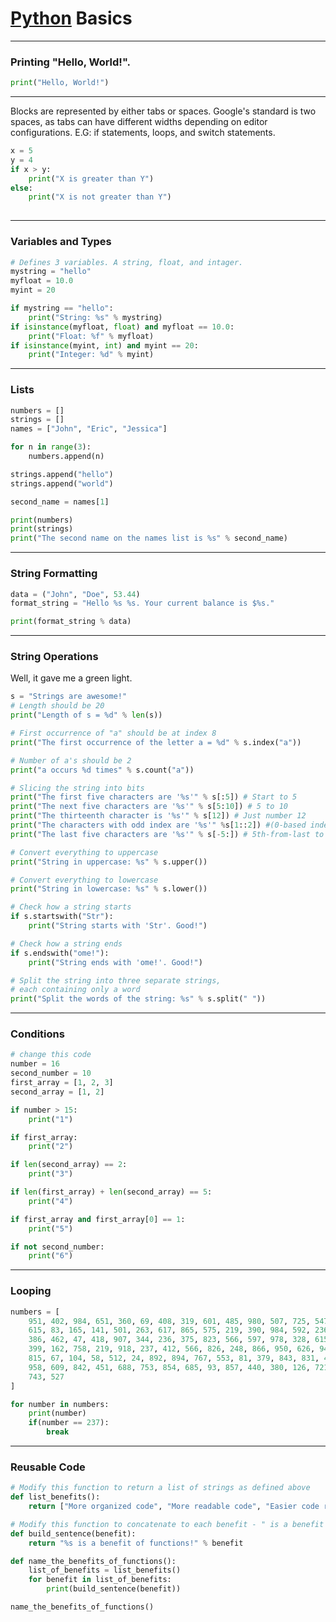 # [Python](https://www.w3schools.com/python/default.asp "A much better tutorial.") Basics
***
### Printing "Hello, World!".
```python
print("Hello, World!")
```
***
Blocks are represented by either tabs or spaces. Google's standard is two spaces, as tabs can have different widths depending on editor configurations.
E.G: if statements, loops, and switch statements.
```python
x = 5
y = 4
if x > y:
    print("X is greater than Y")
else:
    print("X is not greater than Y")
    
```
*** 
### Variables and Types
```python
# Defines 3 variables. A string, float, and intager.
mystring = "hello"
myfloat = 10.0
myint = 20

if mystring == "hello":
    print("String: %s" % mystring)
if isinstance(myfloat, float) and myfloat == 10.0:
    print("Float: %f" % myfloat)
if isinstance(myint, int) and myint == 20:
    print("Integer: %d" % myint)
```
***
### Lists
```python
numbers = []
strings = []
names = ["John", "Eric", "Jessica"]

for n in range(3):
    numbers.append(n)

strings.append("hello")
strings.append("world")

second_name = names[1]

print(numbers)
print(strings)
print("The second name on the names list is %s" % second_name)
```
***
### String Formatting
```python
data = ("John", "Doe", 53.44)
format_string = "Hello %s %s. Your current balance is $%s."

print(format_string % data)
```
***
### String Operations
Well, it gave me a green light.
```python
s = "Strings are awesome!"
# Length should be 20
print("Length of s = %d" % len(s))

# First occurrence of "a" should be at index 8
print("The first occurrence of the letter a = %d" % s.index("a"))

# Number of a's should be 2
print("a occurs %d times" % s.count("a"))

# Slicing the string into bits
print("The first five characters are '%s'" % s[:5]) # Start to 5
print("The next five characters are '%s'" % s[5:10]) # 5 to 10
print("The thirteenth character is '%s'" % s[12]) # Just number 12
print("The characters with odd index are '%s'" %s[1::2]) #(0-based indexing)
print("The last five characters are '%s'" % s[-5:]) # 5th-from-last to end

# Convert everything to uppercase
print("String in uppercase: %s" % s.upper())

# Convert everything to lowercase
print("String in lowercase: %s" % s.lower())

# Check how a string starts
if s.startswith("Str"):
    print("String starts with 'Str'. Good!")

# Check how a string ends
if s.endswith("ome!"):
    print("String ends with 'ome!'. Good!")

# Split the string into three separate strings,
# each containing only a word
print("Split the words of the string: %s" % s.split(" "))
```
***
### Conditions
```python
# change this code
number = 16
second_number = 10
first_array = [1, 2, 3]
second_array = [1, 2]

if number > 15:
    print("1")

if first_array:
    print("2")

if len(second_array) == 2:
    print("3")

if len(first_array) + len(second_array) == 5:
    print("4")

if first_array and first_array[0] == 1:
    print("5")

if not second_number:
    print("6")
```
***
### Looping
```python
numbers = [
    951, 402, 984, 651, 360, 69, 408, 319, 601, 485, 980, 507, 725, 547, 544,
    615, 83, 165, 141, 501, 263, 617, 865, 575, 219, 390, 984, 592, 236, 105, 942, 941,
    386, 462, 47, 418, 907, 344, 236, 375, 823, 566, 597, 978, 328, 615, 953, 345,
    399, 162, 758, 219, 918, 237, 412, 566, 826, 248, 866, 950, 626, 949, 687, 217,
    815, 67, 104, 58, 512, 24, 892, 894, 767, 553, 81, 379, 843, 831, 445, 742, 717,
    958, 609, 842, 451, 688, 753, 854, 685, 93, 857, 440, 380, 126, 721, 328, 753, 470,
    743, 527
]

for number in numbers:
    print(number)
    if(number == 237):
        break
```
***
### Reusable Code
```python
# Modify this function to return a list of strings as defined above
def list_benefits():
    return ["More organized code", "More readable code", "Easier code reuse", "Allowing programmers to share and connect code together"]

# Modify this function to concatenate to each benefit - " is a benefit of functions!"
def build_sentence(benefit):
    return "%s is a benefit of functions!" % benefit

def name_the_benefits_of_functions():
    list_of_benefits = list_benefits()
    for benefit in list_of_benefits:
        print(build_sentence(benefit))

name_the_benefits_of_functions()
```
